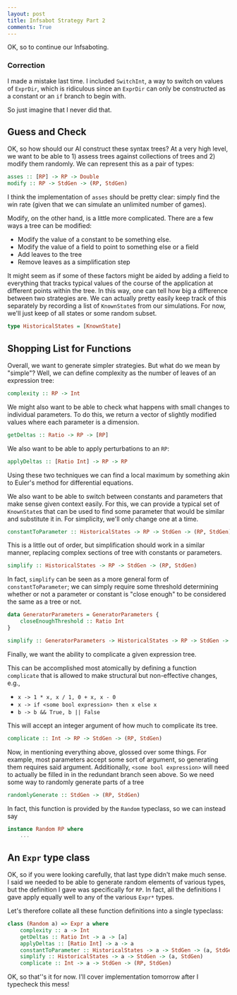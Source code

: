 ```yaml
---
layout: post
title: Infsabot Strategy Part 2
comments: True
---
```



OK, so to continue our Infsaboting.

### Correction

I made a mistake last time. I included `SwitchInt`, a way to switch on values of `ExprDir`, which is ridiculous since an `ExprDir` can only be constructed as a constant or an `if` branch to begin with.

So just imagine that I never did that.

## Guess and Check

OK, so how should our AI construct these syntax trees? At a very high level, we want to be able to 1) assess trees against collections of trees and 2) modify them randomly. We can represent this as a pair of types:

```haskell
asses :: [RP] -> RP -> Double
modify :: RP -> StdGen -> (RP, StdGen)
```

I think the implementation of `asses` should be pretty clear: simply find the win rate (given that we can simulate an unlimited number of games).

Modify, on the other hand, is a little more complicated. There are a few ways a tree can be modified:

 - Modify the value of a constant to be something else.
 - Modify the value of a field to point to something else or a field
 - Add leaves to the tree
 - Remove leaves as a simplification step

<!--end excerpt-->

It might seem as if some of these factors might be aided by adding a field to everything that tracks typical values of the course of the application at different points within the tree. In this way, one can tell how big a difference between two strategies are. We can actually pretty easily keep track of this separately by recording a list of `KnownState`s from our simulations. For now, we'll just keep of all states or some random subset.

```haskell
type HistoricalStates = [KnownState]
```

## Shopping List for Functions

Overall, we want to generate simpler strategies. But what do we mean by "simple"? Well, we can define complexity as the number of leaves of an expression tree:

```haskell
complexity :: RP -> Int
```

We might also want to be able to check what happens with small changes to individual parameters. To do this, we return a vector of slightly modified values where each parameter is a dimension.

```haskell
getDeltas :: Ratio -> RP -> [RP]
```

We also want to be able to apply perturbations to an `RP`:

```haskell
applyDeltas :: [Ratio Int] -> RP -> RP
```

Using these two techniques we can find a local maximum by something akin to Euler's method for differential equations.

We also want to be able to switch between constants and parameters that make sense given context easily. For this, we can provide a typical set of `KnownState`s that can be used to find some parameter that would be similar and substitute it in. For simplicity, we'll only change one at a time.

```haskell
constantToParameter :: HistoricalStates -> RP -> StdGen -> (RP, StdGen)
```

This is a little out of order, but simplification should work in a similar manner, replacing complex sections of tree with constants or parameters.

```haskell
simplify :: HistoricalStates -> RP -> StdGen -> (RP, StdGen)
```

In fact, `simplify` can be seen as a more general form of `constantToParameter`; we can simply require some threshold determining whether or not a parameter or constant is "close enough" to be considered the same as a tree or not.

```haskell
data GeneratorParameters = GeneratorParameters {
    closeEnoughThreshold :: Ratio Int
}

simplify :: GeneratorParameters -> HistoricalStates -> RP -> StdGen -> (RP, StdGen)
```

Finally, we want the ability to complicate a given expression tree.

This can be accomplished most atomically by defining a function `complicate` that is allowed to make structural but non-effective changes, e.g.,
 - `x -> 1 * x, x / 1, 0 + x, x - 0`
 - `x -> if <some bool expression> then x else x`
 - `b -> b && True, b || False`

This will accept an integer argument of how much to complicate its tree.

```haskell
complicate :: Int -> RP -> StdGen -> (RP, StdGen)
```

Now, in mentioning everything above, glossed over some things. For example, most parameters accept some sort of argument, so generating them requires said argument. Additionally, `<some bool expression>` will need to actually be filled in in the redundant branch seen above. So we need some way to randomly generate parts of a tree

```haskell
randomlyGenerate :: StdGen -> (RP, StdGen)
```

In fact, this function is provided by the `Random` typeclass, so we can instead say

```haskell
instance Random RP where
    ...
```

## An `Expr` type class

OK, so if you were looking carefully, that last type didn't make much sense. I said we needed to be able to generate random elements of various types, but the definition I gave was specifically for `RP`. In fact, all the definitions I gave apply equally well to any of the various `Expr*` types.

Let's therefore collate all these function definitions into a single typeclass:

```haskell
class (Random a) => Expr a where
    complexity :: a -> Int
    getDeltas :: Ratio Int -> a -> [a]
    applyDeltas :: [Ratio Int] -> a -> a
    constantToParameter :: HistoricalStates -> a -> StdGen -> (a, StdGen)
    simplify :: HistoricalStates -> a -> StdGen -> (a, StdGen)
    complicate :: Int -> a -> StdGen -> (RP, StdGen)
```

OK, so that''s it for now. I'll cover implementation tomorrow after I typecheck this mess!
